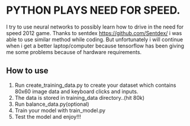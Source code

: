 # PYTHON PLAYS NEED FOR SPEED.
I try to use neural networks to possibly learn how to drive in the need for speed 2012 game.
Thanks to sentdex https://github.com/Sentdex/ i was able to use similar method while coding.
But unfortunately i will continue when i get a better laptop/computer because tensorflow has been giving me some problems because of hardware requirements.

## How to use
1. Run create_training_data.py to create your dataset which contains 80x60 image data and keyboard clicks and inputs.
2. The data is stored in training_data directory..(hit 80k)
3. Run balance_data.py(optional)
4. Train your model with train_model.py
5. Test the model and enjoy!!!
